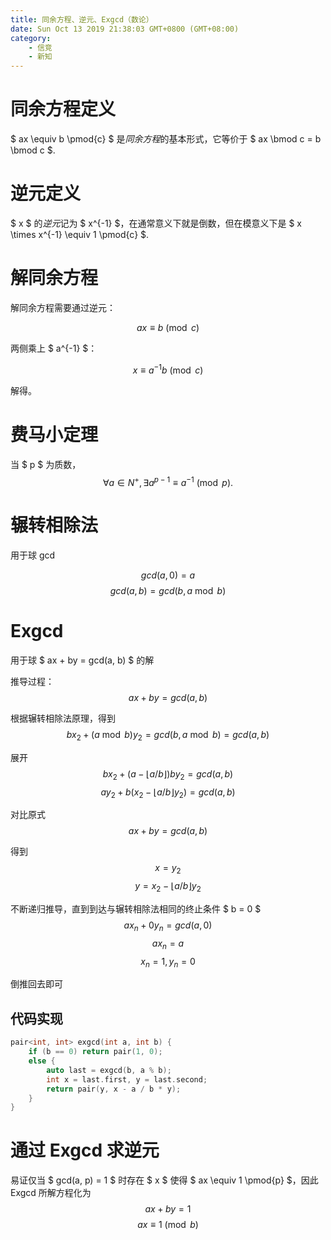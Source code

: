 ```yaml
---
title: 同余方程、逆元、Exgcd（数论）
date: Sun Oct 13 2019 21:38:03 GMT+0800 (GMT+08:00)
category:
    - 信竞
    - 新知
---
```


# 同余方程定义
$ ax \equiv b \pmod{c} $ 是*同余方程*的基本形式，它等价于 $ ax \bmod c = b \bmod c $.

# 逆元定义
$ x $ 的*逆元*记为 $ x^{-1} $，在通常意义下就是倒数，但在模意义下是 $ x \times x^{-1} \equiv 1 \pmod{c} $.

# 解同余方程
解同余方程需要通过逆元：

$$ ax \equiv b \pmod{c} $$

两侧乘上 $ a^{-1} $：

$$ x \equiv a^{-1}b \pmod{c} $$

解得。

# 费马小定理
当 $ p $ 为质数，
$$ \forall a \in N^+, \exists a^{p-1} \equiv a^{-1} \pmod{p}. $$

# 辗转相除法
用于球 gcd

$$ gcd(a, 0) = a $$
$$ gcd(a, b) = gcd(b, a \bmod b) $$

# Exgcd
用于球 $ ax + by = gcd(a, b) $ 的解

推导过程：
$$ ax + by = gcd(a, b) $$

根据辗转相除法原理，得到
$$ bx_2 + (a \bmod b)y_2 = gcd(b, a \bmod b) = gcd(a, b) $$

展开
$$ bx_2 + (a - \lfloor a / b \rfloor) b y_2 = gcd(a, b) $$
$$ ay_2 + b(x_2 - \lfloor a / b \rfloor y_2) = gcd(a, b) $$

对比原式
$$ ax + by = gcd(a, b) $$

得到
$$ x = y_2 $$
$$ y = x_2 - \lfloor a / b \rfloor y_2 $$

不断递归推导，直到到达与辗转相除法相同的终止条件 $ b = 0 $
$$ ax_n + 0y_n = gcd(a, 0) $$
$$ ax_n = a $$
$$ x_n = 1, y_n = 0 $$

倒推回去即可

## 代码实现
```cpp
pair<int, int> exgcd(int a, int b) {
    if (b == 0) return pair(1, 0);
    else {
        auto last = exgcd(b, a % b);
        int x = last.first, y = last.second;
        return pair(y, x - a / b * y);
    }
}
```

# 通过 Exgcd 求逆元
易证仅当 $ gcd(a, p) = 1 $ 时存在 $ x $ 使得 $ ax \equiv 1 \pmod{p} $，因此 Exgcd 所解方程化为
$$ ax + by = 1 $$
$$ ax \equiv 1 \pmod{b} $$
